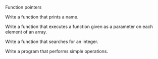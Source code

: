 Function pointers

Write a function that prints a name.

Write a function that executes a function given as a parameter on each element of an array.

Write a function that searches for an integer.

Write a program that performs simple operations.


